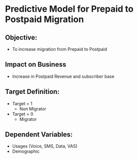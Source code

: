 # Predictive Model for Prepaid to Postpaid Migration

## Objective:
  - To increase migration from Prepaid to Postpaid

## Impact on Business
  - Increase in Postpaid Revenue and subscriber base
  
## Target Definition:
  - Target = 1
    - Non Migrator
  - Target = 0
    - Migrator

## Dependent Variables:
  - Usages (Voice, SMS, Data, VAS)
  - Demographic
